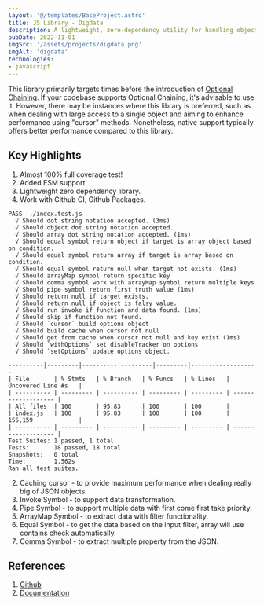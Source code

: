 ```yaml
---
layout: '@/templates/BaseProject.astro'
title: JS Library - Digdata
description: A lightweight, zero-dependency utility for handling object data.
pubDate: 2022-11-01
imgSrc: '/assets/projects/digdata.png'
imgAlt: 'digdata'
technologies:
- javascript
---
```


This library primarily targets times before the introduction of [Optional Chaining](https://developer.mozilla.org/en-US/docs/Web/JavaScript/Reference/Operators/Optional_chaining). If your codebase supports Optional Chaining, it's advisable to use it. However, there may be instances where this library is preferred, such as when dealing with large access to a single object and aiming to enhance performance using "cursor" methods. Nonetheless, native support typically offers better performance compared to this library.

## Key Highlights

1. Almost 100% full coverage test!
2. Added ESM support.
3. Lightweight zero dependency library.
4. Work with Github CI, Github Packages.

```
PASS  ./index.test.js
  √ Should dot string notation accepted. (3ms)
  √ Should object dot string notation accepted.
  √ Should array dot string notation accepted. (1ms)
  √ Should equal symbol return object if target is array object based on condition.
  √ Should equal symbol return array if target is array based on condition.
  √ Should equal symbol return null when target not exists. (1ms)
  √ Should arrayMap symbol return specific key
  √ Should comma symbol work with arrayMap symbol return multiple keys
  √ Should pipe symbol return first truth value (1ms)
  √ Should return null if target exists.
  √ Should return null if object is falsy value.
  √ Should run invoke if function and data found. (1ms)
  √ Should skip if function not found.
  √ Should `cursor` build options object
  √ Should build cache when cursor not null
  √ Should get from cache when cursor not null and key exist (1ms)
  √ Should `withOptions` set disableTracker on options
  √ Should `setOptions` update options object.

----------|---------|----------|---------|---------|-------------------
| File       | % Stmts   | % Branch   | % Funcs   | % Lines   | Uncovered Line #s   |
| ---------- | --------- | ---------- | --------- | --------- | ------------------- |
| All files  | 100       | 95.83      | 100       | 100       |
| index.js   | 100       | 95.83      | 100       | 100       | 155,159             |
| ---------- | --------- | ---------- | --------- | --------- | ------------------- |
Test Suites: 1 passed, 1 total
Tests:       18 passed, 18 total
Snapshots:   0 total
Time:        1.562s
Ran all test suites.
```

2. Caching cursor - to provide maximum performance when dealing really big of JSON objects.
3. Invoke Symbol - to support data transformation.
4. Pipe Symbol - to support multiple data with first come first take priority.
5. ArrayMap Symbol - to extract data with filter functionality.
6. Equal Symbol - to get the data based on the input filter, array will use contains check automatically.
7. Comma Symbol - to extract multiple property from the JSON.

## References 

1. <a href="https://github.com/Oskang09/digdata" target="_blank">Github</a>
2. <a href="https://digdata.oskadev.com/" target="_blank">Documentation</a>